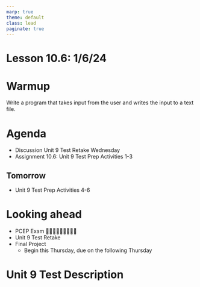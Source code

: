 ```yaml
---
marp: true
theme: default
class: lead
paginate: true
---
```


<!-- headingDivider: 1 -->
<!-- backgroundColor: black -->
<!-- class: invert -->

# Lesson 10.6: 1/6/24

# Warmup

Write a program that takes input from the user and writes the input to a text file.

# Agenda

- Discussion Unit 9 Test Retake Wednesday
- Assignment 10.6: Unit 9 Test Prep Activities 1-3

## Tomorrow

- Unit 9 Test Prep Activities 4-6

# Looking ahead

- PCEP Exam 🤷🏻‍♂️🤷🏻‍♂️🤷🏻‍♂️
- Unit 9 Test Retake
- Final Project
  - Begin this Thursday, due on the following Thursday

# Unit 9 Test Description
